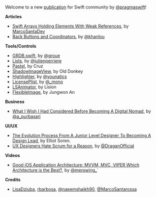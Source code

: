 Welcome to a new [publication](http://pragmaticswift.com/) for Swift community by [@pragmaswift](https://twitter.com/pragmaswift)!

**Articles**

* [Swift Arrays Holding Elements With Weak References](https://marcosantadev.com/swift-arrays-holding-elements-weak-references/), by [MarcoSantaDev](https://twitter.com/MarcoSantaDev)
* [Back Buttons and Coordinators](http://khanlou.com/2017/05/back-buttons-and-coordinators/), by [@khanlou](https://twitter.com/khanlou)


**Tools/Controls**

* [GRDB.swift](https://github.com/groue/GRDB.swift), by [@groue](https://twitter.com/groue)
* [Lists](https://github.com/jperriere/Lists), by [@julienperriere](https://twitter.com/julienperriere)
* [Pastel](https://github.com/cruisediary/Pastel), by Cruz
* [ShadowImageView](https://github.com/olddonkey/ShadowImageView), by Old Donkey
* [Highlighter](https://github.com/younatics/Highlighter), by [@younatics](http://twitter.com/younatics)
* [LicensePlist](https://github.com/mono0926/LicensePlist), by [@_mono](https://twitter.com/_mono)
* [LSAnimator](https://github.com/Lision/LSAnimator), by Lision
* [FlexibleImage](https://github.com/Kawoou/FlexibleImage), by Jungwon An

**Business**

* [What I Wish I Had Considered Before Becoming A Digital Nomad](https://www.fastcompany.com/40402577/what-i-wished-i-considered-before-becoming-a-digital-nomad), by [@a_purbasari](https://twitter.com/a_purbasari)

**UI/UX**

* [The Evolution Process From A Junior Level Designer To Becoming A Design Lead](https://uxdesign.cc/the-evolution-process-from-a-junior-level-designer-to-becoming-a-design-lead-5cde5fe1668c), by Elliot Soren.
* [UX Designers Hate Scrum for a Reason](http://kovacevic.io/ux-designers-hate-scrum-for-a-reason.html), by [@DraganOfficial](https://twitter.com/DraganOfficial)

**Videos**

* [Good iOS Application Architecture: MVVM, MVC, VIPER Which Architecture is the Best?](https://news.realm.io/news/krzysztof-zablocki-mDevCamp-ios-architecture-mvvm-mvc-viper), by [@merowing_](https://twitter.com/merowing_)`

**Credits**

* [LisaDziuba](https://github.com/LisaDziuba), [rbarbosa](https://github.com/rbarbosa), [@naeemshaikh90](https://github.com/naeemshaikh90), [@MarcoSantarossa](https://github.com/MarcoSantarossa)
